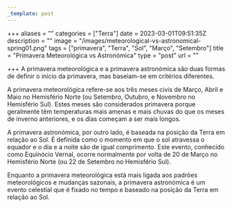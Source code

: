 ```yaml
---
_template: post
---
```



+++
aliases = ""
categories = ["Terra"]
date = 2023-03-01T09:51:35Z
description = ""
image = "/images/meteorological-vs-astronomical-spring01.png"
tags = ["primavera", "Terra", "Sol", "Março", "Setembro"]
title = "Primavera Meteorológica vs Astronómica"
type = "post"
url = ""

+++
A primavera meteorológica e a primavera astronómica são duas formas de definir o início da primavera, mas baseiam-se em critérios diferentes.

A primavera meteorológica refere-se aos três meses civis de Março, Abril e Maio no Hemisfério Norte (ou Setembro, Outubro, e Novembro no Hemisfério Sul). Estes meses são considerados primavera porque geralmente têm temperaturas mais amenas e mais chuvas do que os meses de inverno anteriores, e os dias começam a ser mais longos.

A primavera astronómica, por outro lado, é baseada na posição da Terra em relação ao Sol. É definida como o momento em que o sol atravessa o equador e o dia e a noite são de igual comprimento. Este evento, conhecido como Equinócio Vernal, ocorre normalmente por volta de 20 de Março no Hemisfério Norte (ou 22 de Setembro no Hemisfério Sul).

Enquanto a primavera meteorológica está mais ligada aos padrões meteorológicos e mudanças sazonais, a primavera astronómica é um evento celestial que é fixado no tempo e baseado na posição da Terra em relação ao Sol.
